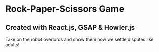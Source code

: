 # Rock-Paper-Scissors Game
## Created with React.js, GSAP & Howler.js

Take on the robot overlords and show them how we settle disputes like adults!
